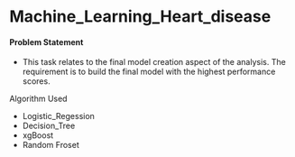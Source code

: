 # Machine_Learning_Heart_disease
#### Problem Statement
- This task relates to the final model creation aspect of the analysis. The requirement is to build the final model with the highest performance scores. 


Algorithm Used
 - Logistic_Regession
 - Decision_Tree
 - xgBoost
 - Random Froset
